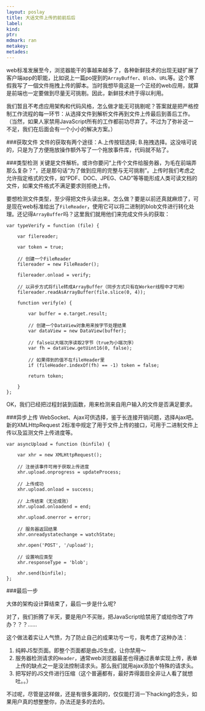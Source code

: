 ```yaml
---
layout: poslay
title: 大话文件上传的前前后后
label:
kind:
ptr:
mdmark: ran
metakey:
metades:
---
```


web标准发展至今，浏览器能干的事越来越多了，各种新鲜技术的出现无疑扩展了客户端app的职能，比如说上一篇po提到的`ArrayBuffer`、`Blob`、`URL`等。这个寒假我写了一個文件拖拽上传的脚本。当时我想毕竟这是一个正经的web应用，就算是前端也一定要做到尽量无可挑剔。因此，新鲜技术终于得以利用。

我们暂且不考虑应用架构和代码风格，怎么做才能无可挑剔呢？答案就是把严格控制工作流程的每一环节：从选择文件到解析文件再到文件上传最后到善后工作。（当然，如果人家禁用JavaScript所有的工作都前功尽弃了。不过为了弥补这一不足，我们在后面会有一个小小的解决方案。）

###获取文件
文件的获取有两个途径：A.上传按钮选择; B.拖拽选择。这没啥可说的，只是为了方便拖放操作额外写了一个拖放事件库，代码就不贴了。

###类型检测
关键是文件解析。或许你要问“上传个文件给服务器，为毛在前端弄那么复杂？”，还是那句话“为了做到应用的完整与无可挑剔”。上传时我们考虑之允许指定格式的文件，如“PDF、DOC、JPEG、CAD”等等能形成人类可读文档的文件，如果文件格式不满足要求则拒绝上传。

要想检测文件类型，至少得把文件头读出来。怎么做？要是以前还真就麻烦了，可是现在web标准给出了`FileReader`，使用它可以将二进制的blob文件进行转化处理。还记得`ArrayBuffer`吗？这里我们就用他们来完成文件头的获取：

	var typeVerify = function (file) {

        var filereader;
    
        var token = true;
    	
        // 创建一个FileReader
        filereader = new FileReader();
    	
        filereader.onload = verify;
    	
        // 以异步方式将file转成ArrayBuffer（同步方式只有在Worker线程中才可用）
        filereader.readAsArrayBuffer(file.slice(0, 4));
    
        function verify(e) {
    
            var buffer = e.target.result;
    		
            // 创建一个DataView对象用来按字节处理结果
            var dataView = new DataView(buffer);
    
            // false以大端次序读取2字节（true为小端次序）
            var fh = dataView.getUint16(0, false);
    		
            // 如果得到的值不在fileHeader里
            if (fileHeader.indexOf(fh) == -1) token = false;

            return token;
    
        }
	};
    
OK，我们已经把过程封装到函数，用来检测来自用户输入的文件是否满足要求。

###异步上传
WebSocket、Ajax可供选择，鉴于长连接开销问题，选择Ajax吧。新的XMLHttpRequest 2标准中规定了用于文件上传的接口，可用于二进制文件上传以及监测文件上传进度等。

    var asyncUpload = function (binfile) {

        var xhr = new XMLHttpRequest();
    	
        // 注册该事件可用于获取上传进度
        xhr.upload.onprogress = updateProcess;
        
        // 上传成功
        xhr.upload.onload = success;
        
        // 上传结束（无论成败）
        xhr.upload.onloadend = end;
    	
        xhr.upload.onerror = error;
        
        // 服务器返回结果
        xhr.onreadystatechange = watchState;
    	
        xhr.open('POST', '/upload');
        
        // 设置响应类型
        xhr.responseType = 'blob';
        
        xhr.send(binfile);
    };

###最后一步

大体的架构设计算结束了，最后一步是什么呢? 

对了，我们折腾了半天，要是用户不买账，把JavaScript给禁用了或给你改了咋办？？？……

这个做法着实让人气愤，为了防止自己的成果功亏一亏，我考虑了这种办法：

1. 纯粹JS型页面。即整个页面都是由JS生成，让你禁用～
2. 服务器检测请求的`Header`，通常web浏览器最差也得通过表单实现上传，表单上传的缺点之一是没法控制请求头。那么我们就用ajax添加个特殊的请求头。
3. 把写好的JS文件进行压缩（这个普遍都有，最好弄得面目全非让人看了就想吐。。）

不过呢，尽管是这样做，还是有很多漏洞的，仅仅能打消一下hacking的念头，如果用户真的想整整你，办法还是多的去的。
